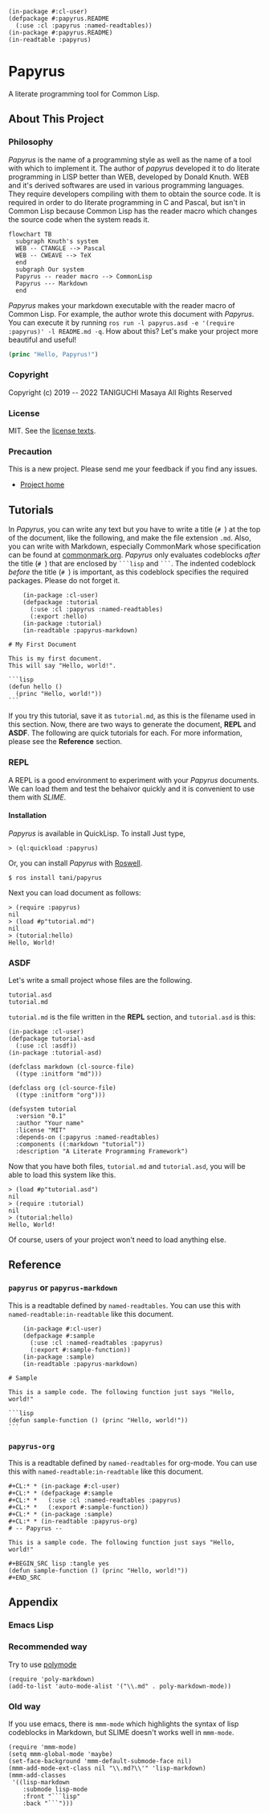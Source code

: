 
    (in-package #:cl-user)
    (defpackage #:papyrus.README
      (:use :cl :papyrus :named-readtables))
    (in-package #:papyrus.README)
    (in-readtable :papyrus)

# Papyrus
A literate programming tool for	Common Lisp.

## About This Project

### Philosophy

*Papyrus* is the name of a programming style as well as the name of a tool 
with which to implement it. The author of *papyrus* developed it to do 
literate programming in LISP better than WEB, developed by Donald Knuth. 
WEB and it's derived softwares are used in various programming languages. 
They require developers compiling with them to obtain the source code.
It is required in order to do literate programming in C and Pascal, but isn't 
in Common Lisp because Common Lisp has the reader macro which changes the
source code when the system reads it.

```mermaid
flowchart TB
  subgraph Knuth's system
  WEB -- CTANGLE --> Pascal
  WEB -- CWEAVE --> TeX
  end
  subgraph Our system
  Papyrus -- reader macro --> CommonLisp
  Papyrus --- Markdown
  end
```

*Papyrus* makes your markdown executable with the reader macro of Common Lisp.
For example, the author wrote this document with *Papyrus*. You can execute it
by running `ros run -l papyrus.asd -e '(require :papyrus)' -l README.md -q`.
How about this? Let's make your project more beautiful and useful!

```lisp
(princ "Hello, Papyrus!")
```

### Copyright

Copyright (c) 2019 -- 2022 TANIGUCHI Masaya All Rights Reserved

### License

MIT. See the [license texts](./LICENSE).

### Precaution

This is a new project. Please send me your feedback if you find any issues.

- [Project home](https://github.com/tani/papyrus)

## Tutorials

In *Papyrus*, you can write any text but you have to write a title (`# `) at
the top of the document, like the following, and make the file extension
`.md`. Also, you can write with Markdown, 
especially CommonMark whose specification can be found at 
[commonmark.org](https://commonmark.org). *Papyrus* only evaluates codeblocks
*after* the title (`# `) that are enclosed by ` ```lisp ` and ` ``` `. The 
indented codeblock *before* the title (`# `) is important, as this codeblock 
specifies the required packages. Please do not forget it.

        (in-package :cl-user)
        (defpackage :tutorial
          (:use :cl :papyrus :named-readtables)
          (:export :hello)
        (in-package :tutorial)
        (in-readtable :papyrus-markdown)

    # My First Document

    This is my first document.
    This will say "Hello, world!".

    ```lisp
    (defun hello ()
      (princ "Hello, world!"))
    ```

If you try this tutorial, save it as `tutorial.md`, as this is the filename
used in this section. Now, there are two ways to generate the document, 
**REPL** and **ASDF**. The following are quick tutorials for each. For more 
information, please see the **Reference** section.

### REPL

A REPL is a good environment to experiment with your *Papyrus* documents. We 
can load them and test the behaivor quickly and it is convenient to use them
with *SLIME*.

#### Installation

*Papyrus* is available in QuickLisp.
To install Just type,

    > (ql:quickload :papyrus)

Or, you can install *Papyrus* with [Roswell](https://github.com/roswell/roswell).

    $ ros install tani/papyrus

Next you can load document as follows:

    > (require :papyrus)
    nil
    > (load #p"tutorial.md")
    nil
    > (tutorial:hello)
    Hello, World!

### ASDF

Let's write a small project whose files are the following.

    tutorial.asd
    tutorial.md

`tutorial.md` is the file written in the **REPL** section, and 
`tutorial.asd` is this:

    (in-package :cl-user)
    (defpackage tutorial-asd
      (:use :cl :asdf))
    (in-package :tutorial-asd)
    
    (defclass markdown (cl-source-file)
      ((type :initform "md")))
      
    (defclass org (cl-source-file)
      ((type :initform "org")))
    
    (defsystem tutorial
      :version "0.1"
      :author "Your name"
      :license "MIT"
      :depends-on (:papyrus :named-readtables)
      :components ((:markdown "tutorial"))
      :description "A Literate Programming Framework")

Now that you have both files, `tutorial.md` and `tutorial.asd`, 
you will be able to load this system like this.

    > (load #p"tutorial.asd")
    nil
    > (require :tutorial)
    nil
    > (tutorial:hello)
    Hello, World!

Of course, users of your project won't need to load anything else.

## Reference

### `papyrus` or `papyrus-markdown`

This is a readtable defined by `named-readtables`. You can use this with
`named-readtable:in-readtable` like this document.

        (in-package #:cl-user)
        (defpackage #:sample
          (:use :cl :named-readtables :papyrus)
          (:export #:sample-function))
        (in-package :sample)
        (in-readtable :papyrus-markdown)

    # Sample

    This is a sample code. The following function just says "Hello, world!"

    ```lisp
    (defun sample-function () (princ "Hello, world!"))
    ```

### `papyrus-org`

This is a readtable defined by `named-readtables` for org-mode.
You can use this with `named-readtable:in-readtable` like this document.

    #+CL:* * (in-package #:cl-user)
    #+CL:* * (defpackage #:sample
    #+CL:* *   (:use :cl :named-readtables :papyrus)
    #+CL:* *   (:export #:sample-function))
    #+CL:* * (in-package :sample)
    #+CL:* * (in-readtable :papyrus-org)
    # -- Papyrus --

    This is a sample code. The following function just says "Hello, world!"

    #+BEGIN_SRC lisp :tangle yes
    (defun sample-function () (princ "Hello, world!"))
    #+END_SRC

## Appendix

### Emacs Lisp

### Recommended way

Try to use [polymode](https://github.com/vspinu/polymode)

    (require 'poly-markdown)
    (add-to-list 'auto-mode-alist '("\\.md" . poly-markdown-mode))

### Old way

If you use emacs, there is `mmm-mode` which highlights the syntax of lisp
codeblocks in Markdown, but SLIME doesn't works well in `mmm-mode`.

    (require 'mmm-mode)
    (setq mmm-global-mode 'maybe)
    (set-face-background 'mmm-default-submode-face nil)
    (mmm-add-mode-ext-class nil "\\.md?\\'" 'lisp-markdown)
    (mmm-add-classes
     '((lisp-markdown
        :submode lisp-mode
        :front "```lisp"
        :back "```")))
